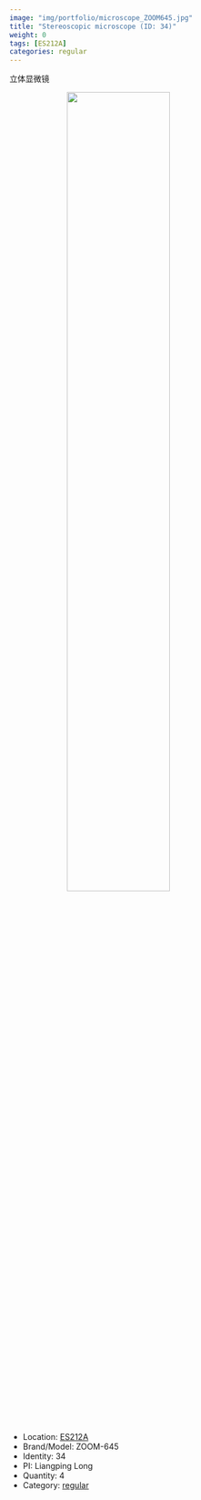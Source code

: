 ```yaml
---
image: "img/portfolio/microscope_ZOOM645.jpg"
title: "Stereoscopic microscope (ID: 34)"
weight: 0
tags: [ES212A]
categories: regular
---
```


立体显微镜

<!--more-->

<img src="../../img/portfolio/microscope_ZOOM645.jpg" width="60%" style="display: block; margin: auto;">

- Location: [ES212A](../../tags/es212a)
- Brand/Model: ZOOM-645
- Identity: 34
- PI: Liangping Long
- Quantity: 4
- Category: [regular](../../categories/regular)






